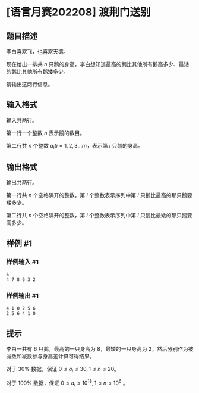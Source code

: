 # [语言月赛202208] 渡荆门送别

## 题目描述

李白喜欢飞，也喜欢天鹅。

现在给出一排共 $n$ 只鹅的身高，李白想知道最高的鹅比其他所有鹅高多少、最矮的鹅比其他所有鹅矮多少。

请输出这两行信息。

## 输入格式

输入共两行。

第一行一个整数 $n$ 表示鹅的数目。

第二行共 $n$ 个整数 $a_i(i=1,2,3...n)$，表示第 $i$ 只鹅的身高。

## 输出格式

输出共两行。

第一行共 $n$ 个空格隔开的整数，第 $i$ 个整数表示序列中第 $i$ 只鹅比最高的那只鹅要矮多少。

第二行共 $n$ 个空格隔开的整数，第 $i$ 个整数表示序列中第 $i$ 只鹅比最矮的那只鹅要高多少。

## 样例 #1

### 样例输入 #1
```
6
4 7 8 6 3 2
```

### 样例输出 #1

```
4 1 0 2 5 6
2 5 6 4 1 0
```

## 提示

李白一共有 $6$ 只鹅，最高的一只身高为 $8$，最矮的一只身高为 $2$，然后分别作为被减数和减数参与身高差计算可得结果。

对于 $30\%$ 数据，保证 $0\leq a_i\leq 30,1\leq n\leq 20$。

对于 $100\%$ 数据，保证 $0\leq a_i \leq 10^{18},1\leq n\leq 10^6$ 。
